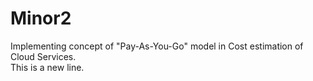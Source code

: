 # Minor2
Implementing concept of "Pay-As-You-Go" model in Cost estimation of Cloud Services.  
This is a new line.
